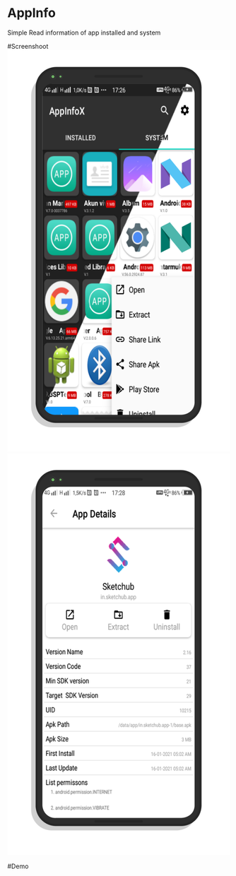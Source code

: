 # AppInfo
Simple Read information of app installed and system

#Screenshoot
![alt text](https://github.com/MuhammadMayudin/AppInfo/raw/main/image/HiShoot_20210127_222822.png)
![alt text](https://github.com/MuhammadMayudin/AppInfo/raw/main/image/HiShoot_20210127_222851.png)

#Demo


